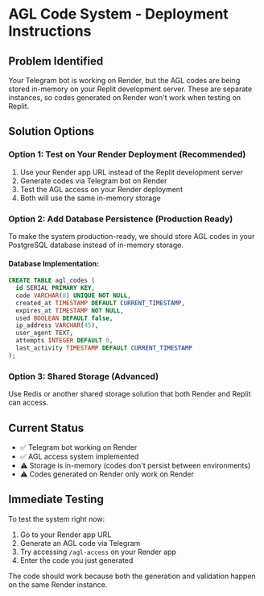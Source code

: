 # AGL Code System - Deployment Instructions

## Problem Identified
Your Telegram bot is working on Render, but the AGL codes are being stored in-memory on your Replit development server. These are separate instances, so codes generated on Render won't work when testing on Replit.

## Solution Options

### Option 1: Test on Your Render Deployment (Recommended)
1. Use your Render app URL instead of the Replit development server
2. Generate codes via Telegram bot on Render
3. Test the AGL access on your Render deployment
4. Both will use the same in-memory storage

### Option 2: Add Database Persistence (Production Ready)
To make the system production-ready, we should store AGL codes in your PostgreSQL database instead of in-memory storage.

#### Database Implementation:
```sql
CREATE TABLE agl_codes (
  id SERIAL PRIMARY KEY,
  code VARCHAR(8) UNIQUE NOT NULL,
  created_at TIMESTAMP DEFAULT CURRENT_TIMESTAMP,
  expires_at TIMESTAMP NOT NULL,
  used BOOLEAN DEFAULT false,
  ip_address VARCHAR(45),
  user_agent TEXT,
  attempts INTEGER DEFAULT 0,
  last_activity TIMESTAMP DEFAULT CURRENT_TIMESTAMP
);
```

### Option 3: Shared Storage (Advanced)
Use Redis or another shared storage solution that both Render and Replit can access.

## Current Status
- ✅ Telegram bot working on Render
- ✅ AGL access system implemented
- ⚠️ Storage is in-memory (codes don't persist between environments)
- ⚠️ Codes generated on Render only work on Render

## Immediate Testing
To test the system right now:
1. Go to your Render app URL
2. Generate an AGL code via Telegram
3. Try accessing `/agl-access` on your Render app
4. Enter the code you just generated

The code should work because both the generation and validation happen on the same Render instance.